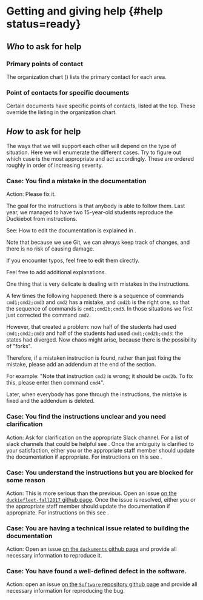 # Getting and giving help {#help status=ready}

## *Who* to ask for help

### Primary points of contact

The organization chart ([](#org-sheets)) lists the primary contact for each area.

<!--
For each topic, there are three columns: a "manager", a point of contact for the Americas,
and a point of contact for Europe.

The manager is the person in charge of keeping track of the status of the area.
(There might be other people working on that area/functionality, but they are not listed there.)

The points of contact are the people that are responsible to answer questions from the students.
There is 2, so one is awake at all times.

Note that if you are in Europe, it is fine to ask for help to the Americas point of contact,
and vice versa. It's all a big class.

On each rows, there is also a pointer to the appropriate Slack channel, if any, to discuss. -->


### Point of contacts for specific documents

Certain documents have specific points of contacts, listed at the top.
These override the listing in the organization chart.


## *How* to ask for help

The ways that we will support each other will depend on the type of situation. Here we will enumerate the different cases. Try to figure out which case is the most appropriate and act accordingly. These are ordered roughly in order of increasing severity.

### Case: You find a mistake in the documentation
Action: Please fix it.

The goal for the instructions is that anybody is able to follow them.
Last year, we managed to have two 15-year-old students
reproduce the Duckiebot from instructions.

See: How to edit the documentation is explained in [](+duckumentation#contribute).


Note that because we use Git, we can always keep track of changes, and there is no risk of causing damage.

If you encounter typos, feel free to edit them directly.

Feel free to add additional explanations.

One thing that is very delicate is dealing with mistakes in the instructions.

A few times the following happened: there is a sequence of commands `cmd1;cmd2;cmd3`
and `cmd2` has a mistake, and `cmd2b` is the right one, so that the sequence
of commands is `cmd1;cmd2b;cmd3`. In those situations we first just corrected
the command `cmd2`.

However, that created a problem: now half of the students had used `cmd1;cmd2;cmd3`
and half of the students had used `cmd1;cmd2b;cmd3`: the states had diverged.
Now chaos might arise, because there is the possibility of "forks".

Therefore, if a mistaken instruction is found, rather than just fixing the mistake,
please add an addendum at the end of the section.

For example: "Note that instruction `cmd2` is wrong; it should be `cmd2b`. To fix
this, please enter then command `cmd4`".

Later, when everybody has gone through the instructions, the mistake is
fixed and the addendum is deleted.


### Case: You find the instructions unclear and you need clarification

Action: Ask for clarification on the appropriate Slack channel. For a list of slack channels that could be helpful see [](#slack_channels). Once the ambiguity is clarified to your satisfaction, either you or the appropriate staff member should update the documentation if appropriate. For instructions on this see [](+duckumentation#contribute).

### Case: You understand the instructions but you are blocked for some reason

Action: This is more serious than the previous.
Open an issue [on the `duckiefleet-fall2017` github page](https://github.com/duckietown/duckiefleet-fall2017/issues). Once the issue is resolved, either you or the appropriate staff member should update the documentation if appropriate. For instructions on this see [](+duckumentation#contribute).


### Case: You are having a technical issue related to building the documentation

Action: Open an issue [on the `duckuments` github page](https://github.com/duckietown/duckuments/issues) and provide all necessary information to reproduce it.

### Case: You have found a well-defined defect in the software.

Action: open an issue
[on the  `Software` repository github page](https://github.com/duckietown/Software/issues) and provide all necessary information for reproducing the bug.
